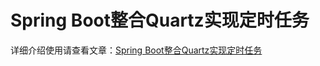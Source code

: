 # Spring Boot整合Quartz实现定时任务

详细介绍使用请查看文章：[Spring Boot整合Quartz实现定时任务](https://blog.lanweihong.com/posts/40072/)